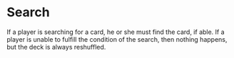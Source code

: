 # Search

If a player is searching for a card, he or she must find the card, if
able. If a player is unable to fulfill the condition of the search, then
nothing happens, but the deck is always reshuffled.

